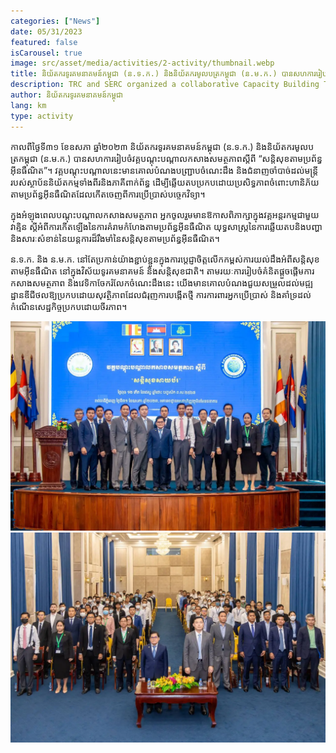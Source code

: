 ```yaml
---
categories: ["News"]
date: 05/31/2023
featured: false
isCarousel: true
image: src/asset/media/activities/2-activity/thumbnail.webp
title: និយ័តករទូរគមនាគមន៍កម្ពុជា (ន.ទ.ក.) និងនិយ័តករមូលបត្រកម្ពុជា (ន.ម.ក.) បានសហការរៀបចំវគ្គបណ្តុះបណ្តាលកសាងសមត្ថភាពស្តីពី “សន្តិសុខតាមប្រព័ន្ធអ៊ីនធឺណិត”
description: TRC and SERC organized a collaborative Capacity Building Training on "Cybersecurity”
author: និយ័តករទូរគមនាគមន៍កម្ពុជា
lang: km
type: activity
---
```


កាលពីថ្ងៃទី៣១ ខែឧសភា ឆ្នាំ២០២៣ និយ័តករទូរគមនាគមន៍កម្ពុជា (ន.ទ.ក.) និងនិយ័តករមូលបត្រកម្ពុជា (ន.ម.ក.) បានសហការរៀបចំវគ្គបណ្តុះបណ្តាលកសាងសមត្ថភាពស្តីពី “សន្តិសុខតាមប្រព័ន្ធអ៊ីនធឺណិត”។ វគ្គបណ្តុះបណ្តាលនេះមានគោលបំណងបញ្ជ្រាបចំណេះដឹង និងជំនាញចាំបាច់ដល់មន្ដ្រីរបស់ស្ថាប័ននិយ័តកម្មទាំងពីរនិងភាគីពាក់ព័ន្ធ ដើម្បីឆ្លើយតបប្រកបដោយប្រសិទ្ធភាពចំពោះហានិភ័យតាមប្រព័ន្ធអ៊ីនធឺណិតដែលកើតចេញពីការប្រើប្រាស់បច្ចេកវិទ្យា។

ក្នុងអំឡុងពេលបណ្តុះបណ្តាលកសាងសមត្ថភាព អ្នកចូលរួមមានឱកាសពិភាក្សាក្នុងវគ្គអន្តរកម្មជាមួយវាគ្មិន ស្តីអំពីការកើតឡើងនៃការគំរាមកំហែងតាមប្រព័ន្ធអ៊ីនធឺណិត យុទ្ធសាស្រ្តនៃការឆ្លើយតបនិងបញ្ហា និងសារៈសំខាន់នៃយន្ដការដ៏រឹងមាំនៃសន្ដិសុខតាមប្រព័ន្ធអ៊ីនធឺណិត។

ន.ទ.ក. និង ន.ម.ក. នៅតែប្រកាន់យ៉ាងខ្ជាប់ខ្ជួនក្នុងការប្តេជ្ញាចិត្តលើកកម្ពស់ការយល់ដឹងអំពីសន្តិសុខតាមអ៊ីនធឺណិត នៅក្នុងវិស័យទូរគមនាគមន៍ និងសន្តិសុខជាតិ។ តាមរយៈការរៀបចំគំនិតផ្តួចផ្តើមការកសាងសមត្ថភាព និងវេទិកាចែករំលែកចំណេះដឹងនេះ យើងមានគោលបំណងជួយសម្រួលដល់មជ្ឍដ្ឋានឌីជីថលឱ្យប្រកបដោយសុវត្ថិភាពដែលជំរុញការបង្កើតថ្មី ការការពារអ្នកប្រើប្រាស់ និងគាំទ្រដល់កំណើនសេដ្ឋកិច្ចប្រកបដោយចីរភាព។

![photo 1](src/asset/media/activities/2-activity/photo-1.webp)
![photo 2](src/asset/media/activities/2-activity/photo-2.webp)
